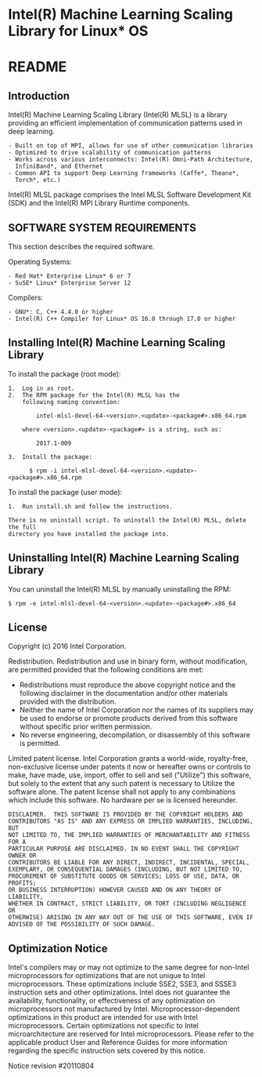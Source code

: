 # Intel(R) Machine Learning Scaling Library for Linux* OS
# README
## Introduction ##
Intel(R) Machine Learning Scaling Library (Intel(R) MLSL) is a library providing
an efficient implementation of communication patterns used in deep learning.

    - Built on top of MPI, allows for use of other communication libraries
    - Optimized to drive scalability of communication patterns
    - Works across various interconnects: Intel(R) Omni-Path Architecture,
      InfiniBand*, and Ethernet
    - Common API to support Deep Learning frameworks (Caffe*, Theano*,
      Torch*, etc.)

Intel(R) MLSL package comprises the Intel MLSL Software Development Kit (SDK)
and the Intel(R) MPI Library Runtime components.
## SOFTWARE SYSTEM REQUIREMENTS ##
This section describes the required software.

Operating Systems:

    - Red Hat* Enterprise Linux* 6 or 7
    - SuSE* Linux* Enterprise Server 12

Compilers:

    - GNU*: C, C++ 4.4.0 or higher
    - Intel(R) C++ Compiler for Linux* OS 16.0 through 17.0 or higher
## Installing Intel(R) Machine Learning Scaling Library ##
To install the package (root mode):

    1.  Log in as root.
    2.  The RPM package for the Intel(R) MLSL has the 
        following naming convention:

            intel-mlsl-devel-64-<version>.<update>-<package#>.x86_64.rpm

        where <version>.<update>-<package#> is a string, such as:

            2017.1-009

    3.  Install the package:

          $ rpm -i intel-mlsl-devel-64-<version>.<update>-<package#>.x86_64.rpm

To install the package (user mode):

    1.  Run install.sh and follow the instructions.

    There is no uninstall script. To uninstall the Intel(R) MLSL, delete the full
    directory you have installed the package into.
## Uninstalling Intel(R) Machine Learning Scaling Library ##
You can uninstall the Intel(R) MLSL by manually uninstalling the RPM:

    $ rpm -e intel-mlsl-devel-64-<version>.<update>-<package#>.x86_64
## License ##
Copyright (c) 2016 Intel Corporation.

 Redistribution.  Redistribution and use in binary form, without
 modification, are permitted provided that the following conditions are
 met:

  * Redistributions must reproduce the above copyright notice and the following
    disclaimer in the documentation and/or other materials provided with the 
    distribution.
  * Neither the name of Intel Corporation nor the names of its suppliers may be
    used to endorse or promote products derived from this software without
    specific prior written permission.
  * No reverse engineering, decompilation, or disassembly of this software is
    permitted.

   Limited patent license.  Intel Corporation grants a world-wide, royalty-free,
   non-exclusive license under patents it now or hereafter owns or controls to 
   make, have made, use, import, offer to sell and sell ("Utilize") this
   software, but solely to the extent that any such patent is necessary to
   Utilize the software alone. The patent license shall not apply to any
   combinations which include this software. No hardware per se is licensed
   hereunder.

    DISCLAIMER.  THIS SOFTWARE IS PROVIDED BY THE COPYRIGHT HOLDERS AND
    CONTRIBUTORS "AS IS" AND ANY EXPRESS OR IMPLIED WARRANTIES, INCLUDING, BUT
    NOT LIMITED TO, THE IMPLIED WARRANTIES OF MERCHANTABILITY AND FITNESS FOR A
    PARTICULAR PURPOSE ARE DISCLAIMED. IN NO EVENT SHALL THE COPYRIGHT OWNER OR
    CONTRIBUTORS BE LIABLE FOR ANY DIRECT, INDIRECT, INCIDENTAL, SPECIAL,
    EXEMPLARY, OR CONSEQUENTIAL DAMAGES (INCLUDING, BUT NOT LIMITED TO,
    PROCUREMENT OF SUBSTITUTE GOODS OR SERVICES; LOSS OF USE, DATA, OR PROFITS;
    OR BUSINESS INTERRUPTION) HOWEVER CAUSED AND ON ANY THEORY OF LIABILITY,
    WHETHER IN CONTRACT, STRICT LIABILITY, OR TORT (INCLUDING NEGLIGENCE OR
    OTHERWISE) ARISING IN ANY WAY OUT OF THE USE OF THIS SOFTWARE, EVEN IF
    ADVISED OF THE POSSIBILITY OF SUCH DAMAGE.
## Optimization Notice ##
Intel's compilers may or may not optimize to the same degree for non-Intel
microprocessors for optimizations that are not unique to Intel microprocessors.
These optimizations include SSE2, SSE3, and SSSE3 instruction sets and other
optimizations. Intel does not guarantee the availability, functionality, or
effectiveness of any optimization on microprocessors not manufactured by Intel.
Microprocessor-dependent optimizations in this product are intended for use 
with Intel microprocessors. Certain optimizations not specific to Intel 
microarchitecture are reserved for Intel microprocessors. Please refer to the 
applicable product User and Reference Guides for more information regarding the
specific instruction sets covered by this notice.

Notice revision #20110804
